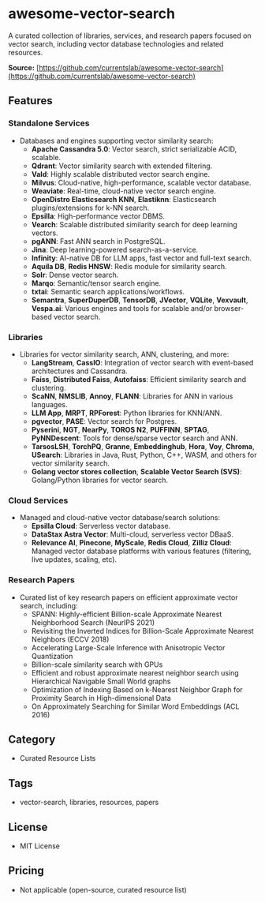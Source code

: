 # awesome-vector-search

A curated collection of libraries, services, and research papers focused on vector search, including vector database technologies and related resources.

**Source:** [https://github.com/currentslab/awesome-vector-search](https://github.com/currentslab/awesome-vector-search)

## Features

### Standalone Services
- Databases and engines supporting vector similarity search:
  - **Apache Cassandra 5.0**: Vector search, strict serializable ACID, scalable.
  - **Qdrant**: Vector similarity search with extended filtering.
  - **Vald**: Highly scalable distributed vector search engine.
  - **Milvus**: Cloud-native, high-performance, scalable vector database.
  - **Weaviate**: Real-time, cloud-native vector search engine.
  - **OpenDistro Elasticsearch KNN**, **Elastiknn**: Elasticsearch plugins/extensions for k-NN search.
  - **Epsilla**: High-performance vector DBMS.
  - **Vearch**: Scalable distributed similarity search for deep learning vectors.
  - **pgANN**: Fast ANN search in PostgreSQL.
  - **Jina**: Deep learning-powered search-as-a-service.
  - **Infinity**: AI-native DB for LLM apps, fast vector and full-text search.
  - **Aquila DB**, **Redis HNSW**: Redis module for similarity search.
  - **Solr**: Dense vector search.
  - **Marqo**: Semantic/tensor search engine.
  - **txtai**: Semantic search applications/workflows.
  - **Semantra**, **SuperDuperDB**, **TensorDB**, **JVector**, **VQLite**, **Vexvault**, **Vespa.ai**: Various engines and tools for scalable and/or browser-based vector search.

### Libraries
- Libraries for vector similarity search, ANN, clustering, and more:
  - **LangStream**, **CassIO**: Integration of vector search with event-based architectures and Cassandra.
  - **Faiss**, **Distributed Faiss**, **Autofaiss**: Efficient similarity search and clustering.
  - **ScaNN**, **NMSLIB**, **Annoy**, **FLANN**: Libraries for ANN in various languages.
  - **LLM App**, **MRPT**, **RPForest**: Python libraries for KNN/ANN.
  - **pgvector**, **PASE**: Vector search for Postgres.
  - **Pyserini**, **NGT**, **NearPy**, **TOROS N2**, **PUFFINN**, **SPTAG**, **PyNNDescent**: Tools for dense/sparse vector search and ANN.
  - **TarsosLSH**, **TorchPQ**, **Granne**, **Embeddinghub**, **Hora**, **Voy**, **Chroma**, **USearch**: Libraries in Java, Rust, Python, C++, WASM, and others for vector similarity search.
  - **Golang vector stores collection**, **Scalable Vector Search (SVS)**: Golang/Python libraries for vector search.

### Cloud Services
- Managed and cloud-native vector database/search solutions:
  - **Epsilla Cloud**: Serverless vector database.
  - **DataStax Astra Vector**: Multi-cloud, serverless vector DBaaS.
  - **Relevance AI**, **Pinecone**, **MyScale**, **Redis Cloud**, **Zilliz Cloud**: Managed vector database platforms with various features (filtering, live updates, scaling, etc).

### Research Papers
- Curated list of key research papers on efficient approximate vector search, including:
  - SPANN: Highly-efficient Billion-scale Approximate Nearest Neighborhood Search (NeurIPS 2021)
  - Revisiting the Inverted Indices for Billion-Scale Approximate Nearest Neighbors (ECCV 2018)
  - Accelerating Large-Scale Inference with Anisotropic Vector Quantization
  - Billion-scale similarity search with GPUs
  - Efficient and robust approximate nearest neighbor search using Hierarchical Navigable Small World graphs
  - Optimization of Indexing Based on k-Nearest Neighbor Graph for Proximity Search in High-dimensional Data
  - On Approximately Searching for Similar Word Embeddings (ACL 2016)

## Category
- Curated Resource Lists

## Tags
- vector-search, libraries, resources, papers

## License
- MIT License

## Pricing
- Not applicable (open-source, curated resource list)